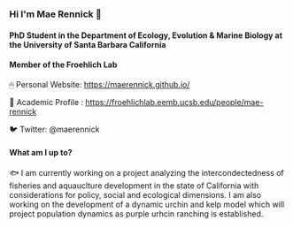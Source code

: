 ### Hi I'm Mae Rennick 👋

#### PhD Student in the Department of Ecology, Evolution & Marine Biology at the University of Santa Barbara California
#### Member of the Froehlich Lab

🖱 Personal Website: https://maerennick.github.io/

📒 Academic Profile : https://froehlichlab.eemb.ucsb.edu/people/mae-rennick

🐦 Twitter: @maerennick

#### What am I up to?

🐟 I am currently working on a project analyzing the intercondectedness of fisheries and aquauclture development in the state of California with considerations for policy, social and ecological dimensions. I am also working on the development of a dynamic urchin and kelp model which will project population dynamics as purple urhcin ranching is established. 


